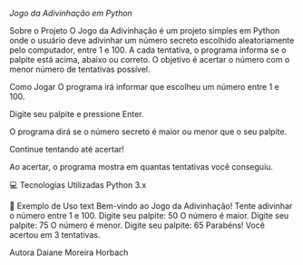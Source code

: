 *Jogo da Adivinhação em Python*

 Sobre o Projeto
O Jogo da Adivinhação é um projeto simples em Python onde o usuário deve adivinhar um número secreto escolhido aleatoriamente pelo computador, entre 1 e 100. A cada tentativa, o programa informa se o palpite está acima, abaixo ou correto. O objetivo é acertar o número com o menor número de tentativas possível.

Como Jogar
O programa irá informar que escolheu um número entre 1 e 100.

Digite seu palpite e pressione Enter.

O programa dirá se o número secreto é maior ou menor que o seu palpite.

Continue tentando até acertar!

Ao acertar, o programa mostra em quantas tentativas você conseguiu.

💻 Tecnologias Utilizadas
Python 3.x

📄 Exemplo de Uso
text
Bem-vindo ao Jogo da Adivinhação!
Tente adivinhar o número entre 1 e 100.
Digite seu palpite: 50
O número é maior.
Digite seu palpite: 75
O número é menor.
Digite seu palpite: 65
Parabéns! Você acertou em 3 tentativas.

Autora
Daiane Moreira Horbach 
